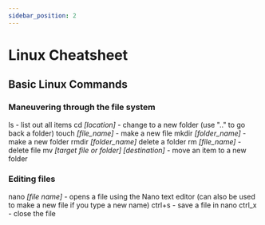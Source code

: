 ```yaml
---
sidebar_position: 2
---
```


# Linux Cheatsheet
## Basic Linux Commands 
### Maneuvering through the file system 
ls - list out all items 
cd *[location]* - change to a new folder (use ".." to go back a folder) 
touch *[file_name]* - make a new file 
mkdir *[folder_name]* - make a new folder 
rmdir *[folder_name]* delete a folder 
rm *[file_name]* - delete file 
mv *[target file or folder]* *[destination]* - move an item to a new folder
### Editing files 
nano *[file name]* - opens a file using the Nano text editor (can also be used to make a new file if you type a new name) 
ctrl+s - save a file in nano 
ctrl_x - close the file 